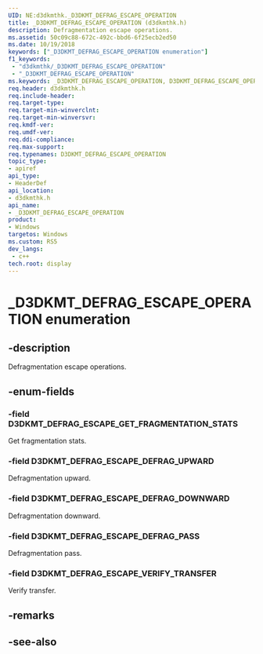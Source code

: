 ```yaml
---
UID: NE:d3dkmthk._D3DKMT_DEFRAG_ESCAPE_OPERATION
title: _D3DKMT_DEFRAG_ESCAPE_OPERATION (d3dkmthk.h)
description: Defragmentation escape operations.
ms.assetid: 50c09c88-672c-492c-bbd6-6f25ecb2ed50
ms.date: 10/19/2018
keywords: ["_D3DKMT_DEFRAG_ESCAPE_OPERATION enumeration"]
f1_keywords:
 - "d3dkmthk/_D3DKMT_DEFRAG_ESCAPE_OPERATION"
 - "_D3DKMT_DEFRAG_ESCAPE_OPERATION"
ms.keywords: _D3DKMT_DEFRAG_ESCAPE_OPERATION, D3DKMT_DEFRAG_ESCAPE_OPERATION, 
req.header: d3dkmthk.h
req.include-header:
req.target-type:
req.target-min-winverclnt:
req.target-min-winversvr:
req.kmdf-ver:
req.umdf-ver:
req.ddi-compliance:
req.max-support:
req.typenames: D3DKMT_DEFRAG_ESCAPE_OPERATION
topic_type: 
- apiref
api_type: 
- HeaderDef
api_location: 
- d3dkmthk.h
api_name: 
- _D3DKMT_DEFRAG_ESCAPE_OPERATION
product:
- Windows
targetos: Windows
ms.custom: RS5
dev_langs:
 - c++
tech.root: display
---
```


# _D3DKMT_DEFRAG_ESCAPE_OPERATION enumeration

## -description

Defragmentation escape operations.

## -enum-fields

### -field D3DKMT_DEFRAG_ESCAPE_GET_FRAGMENTATION_STATS 

Get fragmentation stats.

### -field D3DKMT_DEFRAG_ESCAPE_DEFRAG_UPWARD 

Defragmentation upward.

### -field D3DKMT_DEFRAG_ESCAPE_DEFRAG_DOWNWARD 

Defragmentation downward.

### -field D3DKMT_DEFRAG_ESCAPE_DEFRAG_PASS 

Defragmentation pass.

### -field D3DKMT_DEFRAG_ESCAPE_VERIFY_TRANSFER 

Verify transfer.

## -remarks

## -see-also
